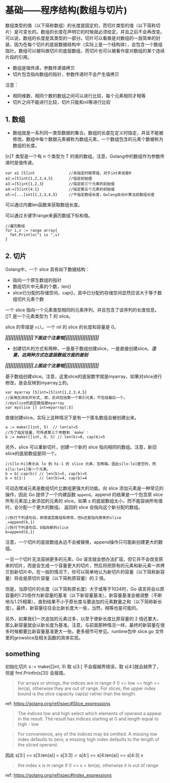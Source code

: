 ﻿# 基础——程序结构(数组与切片) #

数组类型的值（以下简称数组）的长度是固定的，而切片类型的值（以下简称切片）是可变长的。数组的长度在声明它的时候就必须给定，并且之后不会再改变。可以说，数组的长度是其类型的一部分。切片可以看做是对数组的一层简单的封装，因为在每个切片的底层数据结构中（实际上是一个结构体），会包含一个数组指针。数组可以被叫做切片的底层数组，而切片也可以被看作是对数组的某个连续片段的引用。

* 数组是值传递，参数传递值拷贝
* 切片包含指向数组的指针，参数传递时不会产生值拷贝

注意：

* 相同维数，相同个数的数组之间可以进行比较，每个元素相同才相等
* 切片之间不能进行比较，切片只能和nil等进行比较

## 1. 数组 ##

* 数组就是一系列同一类型数据的集合。数组的长度在定义时指定，并且不能被修改。数组中每个数据元素被称为数组元素，一个数组包含的元素个数被称为数组的长度。

[n]T 类型是一个有 n 个类型为 T 的值的数组。注意，Golang中的数组作为参数传递时是值传递。

```
var a1 [5]int               //未指定时赋零值，对于int来说是0
a2:=[5]int{1,2,3,4,5}       //指定初始值
a3:=[5]int{1,2,3}           //指定前三个元素的初始值
a4:=[5]int{4:1}             //指定第五个元素的初始值
a5:=[...]int{1,2,3,4,5}     //不指定数组长度，Golang自动计算当前数组长度
```

可以通过内置len函数来获取数组长度。

可以通过关键字range来遍历数组下标和值。

```
//遍历数组
for i,v := range array{
  fmt.Println("i is ",v)
}
```

## 2. 切片 ##

Golang中，一个 slice 具有如下数据结构：

* 指向一个原生数组的指针
* 数组切片中元素的个数，len()
* slice已分配的存储空间，cap()，其中已分配的存储空间显然应该大于等于数组切片元素个数

一个 slice 指向一个元素类型相同的元素序列，并且包含了该序列的长度信息。[]T 是一个元素类型为 T 的 slice。

slice 的零值是 `nil`。一个 nil 的 slice 的长度和容量是 0。

***|||||||||||||||||下面这个注意啦|||||||||||||||||||||***

* 创建切片的方式有两种，一是基于数组创建slice，一是直接创建slice。***注意，这两种方式在底层数组方面的差别***

***|||||||||||||||||上面这个注意啦|||||||||||||||||||||***

基于数组创建slice。注意，这里slice的底层数字就是myarray，如果对slice进行修改，是会反映到myarray上的。

```
var myarray [5]int=[5]int{1,2,3,4,5}
//采用左闭右开形式, 即，区间包括第一个索引元素，不包括最后一个。
//myslice的底层数组是myarray
var myslice [] int=myarray[:5]
```

直接创建slice。实际上这种情况下是有一个匿名数组会被创建出来。

```
a := make([]int, 5)  // len(a)=5
//为了指定容量，可传递第三个参数到 `make`：
b := make([]int, 0, 5) // len(b)=0, cap(b)=5
```

另外，slice 可以重新切片，创建一个新的 slice 指向相同的数组。注意，新旧slice的底层数组是同一个。

```
//s[lo:hi]表示从 lo 到 hi-1 的 slice 元素，含两端。因此s[lo:lo]是空的，而s[lo:lo+1]有一个元素。
b = b[:cap(b)] // len(b)=5, cap(b)=5
b = b[1:]      // len(b)=4, cap(b)=4
```

可动态增减元素是数组切片比数组更强大的功能。向 slice 添加元素是一种常见的操作，因此 Go 提供了一个内建函数 `append`。append 的结果是一个包含原 slice 所有元素加上新添加的元素的 slice。如果 s 的底层数组太小，而不能容纳所有值时，会分配一个更大的数组。 返回的 slice 会指向这个新分配的数组。

```
//执行下列语句后，即使底层数组有修改，但b还是指向原来的slice
_=append(b,1)
//执行下列语句后，b指向新的slice
b=append(b,1)
```

注意，一个切片的底层数组永远不会被替换，append操作只可能新创建更大的数组。

一旦一个切片无法容纳更多的元素，Go 语言就会想办法扩容。但它并不会改变原来的切片，而是会生成一个容量更大的切片，然后将把原有的元素和新元素一并拷贝到新切片中。在一般的情况下，你可以简单地认为新切片的容量（以下简称新容量）将会是原切片容量（以下简称原容量）的 2 倍。

但是，当原切片的长度（以下简称原长度）大于或等于1024时，Go 语言将会以原容量的1.25倍作为新容量的基准（以下新容量基准）。新容量基准会被调整（不断地与1.25相乘），直到结果不小于原长度与要追加的元素数量之和（以下简称新长度）。最终，新容量往往会比新长度大一些，当然，相等也是可能的。

另外，如果我们一次追加的元素过多，以至于使新长度比原容量的 2 倍还要大，那么新容量就会以新长度为基准。注意，与前面那种情况一样，最终的新容量在很多时候都要比新容量基准更大一些。更多细节可参见。runtime包中 slice.go 文件里的growslice及相关函数的具体实现。




## something ##

初始化切片 s := make([]int, 3) 取 s[3:] 不会报越界错误，取 s[4:]就会越界了，但是 fmt.Println(s[3]) 会报错。

> For arrays or strings, the indices are in range if 0 <= low <= high <= len(a), otherwise they are out of range. For slices, the upper index bound is the slice capacity cap(a) rather than the length.

ref: https://golang.org/ref/spec#Slice_expressions

> The indices low and high select which elements of operand a appear in the result. The result has indices starting at 0 and length equal to high - low

> For convenience, any of the indices may be omitted. A missing low index defaults to zero; a missing high index defaults to the length of the sliced operand.

因此 s[3:] == s[3:len(a)] = s[3:3] ✓
s[4:] == s[4:len(a)] == s[4:3] x

> the index x is in range if 0 <= x < len(a), otherwise it is out of range

ref: https://golang.org/ref/spec#Index_expressions
